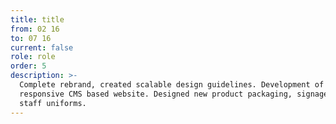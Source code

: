 ```yaml
---
title: title
from: 02 16
to: 07 16
current: false
role: role
order: 5
description: >-
  Complete rebrand, created scalable design guidelines. Development of new
  responsive CMS based website. Designed new product packaging, signage and
  staff uniforms.
---
```

